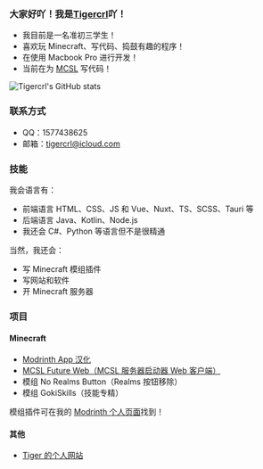 ### 大家好吖！我是[Tigercrl](https://www.tigercrl.top/)吖！

- 我目前是一名准初三学生！
- 喜欢玩 Minecraft、写代码、捣鼓有趣的程序！
- 在使用 Macbook Pro 进行开发！
- 当前在为 [MCSL](https://github.com/MCSL-Team) 写代码！

![Tigercrl's GitHub stats](https://github-readme-stats.vercel.app/api?username=Tigercrl&show_icons=true&theme=default)

### 联系方式

- QQ：1577438625
- 邮箱：tigercrl@icloud.com

### 技能

我会语言有：

- 前端语言 HTML、CSS、JS 和 Vue、Nuxt、TS、SCSS、Tauri 等
- 后端语言 Java、Kotlin、Node.js
- 我还会 C#、Python 等语言但不是很精通

当然，我还会：

- 写 Minecraft 模组插件
- 写网站和软件
- 开 Minecraft 服务器

### 项目

#### Minecraft

- [Modrinth App 汉化](https://github.com/Tigercrl/modrinth/releases)
- [MCSL Future Web（MCSL 服务器启动器 Web 客户端）](https://github.com/MCSL-Team/MCServerLauncher-Web)
- 模组 No Realms Button（Realms 按钮移除）
- 模组 GokiSkills（技能专精）

模组插件可在我的 [Modrinth 个人页面](https://modrinth.com/user/Tigercrl)找到！

#### 其他

- [Tiger 的个人网站](https://tigercrl.top)
